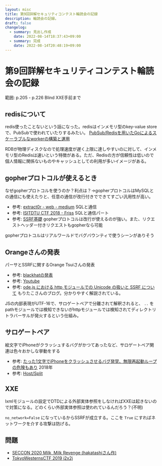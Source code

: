 ```yaml
---
layout: misc
title: 第9回詳解セキュリティコンテスト輪読会の記録
description: 輪読会の記録。
draft: false
changelog:
  - summary: 見出し作成
    date: 2022-08-14T18:37:43+09:00
  - summary: 完成
    date: 2022-08-14T20:48:19+09:00
---
```


# 第9回詳解セキュリティコンテスト輪読会の記録

範囲: p.205 - p.226 Blind XXE手前まで

## redisについて

redis使ったことないという話になった。redisはインメモリ型のkey-value storeで、PubSubで使われていたりするみたい。 [PubSub/Redisを用いたGoによるスケーラブルなworkerの構築と運用](https://engineering.mercari.com/blog/entry/20211216-09550a386d/)

RDBが物理ディスクなので処理速度が遅く上限に達しやすいのに対して、インメモリ型のRedisは速いという特徴がある。ただ、Redisの方が信頼性は低いので個人情報に関係ないものやキャッシュとしての利用が多いイメージがある。

## gopherプロトコルが使えるとき

なぜgopherプロトコルを使うのか？利点は？→gopherプロトコルはMySQLとの通信にも使えたりと、任意の通信が改行付きでできてすごい汎用性が高い。

- 参考: [extract0r - web - medium](https://ctftime.org/writeup/8525) SQLと通信
- 参考: [ISITDTU CTF 2018 - Friss](https://graneed.hatenablog.com/entry/2018/07/29/043001) SQLと通信パート
- 参考: [SSRF基礎](https://speakerdeck.com/hasegawayosuke/ssrfji-chu?slide=16) gopherプロトコルは改行が使えるのが強い。また、リクエストヘッダー付きリクエストもgopherなら可能

gopherプロトコルはリアルワールドでバグバウンティで使うシーンがありそう

## Orangeさんの発表

パーサとSSRFに関するOrange Tsuiさんの発表

- 参考: [blackhatの発表](https://www.blackhat.com/docs/us-17/thursday/us-17-Tsai-A-New-Era-Of-SSRF-Exploiting-URL-Parser-In-Trending-Programming-Languages.pdf)
- 参考: [Youtube](https://www.youtube.com/watch?v=R9pJ2YCXoJQ)
- 参考: [ode.js における http モジュールでの Unicode の扱いと SSRF について](https://blog.ssrf.in/post/nodejs-unicode-encoding-and-ssrf/) もりたこさんのブログ。分かりやすく解説されている。

JSの内部表現がUTF-16で、サロゲートペアで分離されて解釈されると、 `..` をpathモジュールでは検知できないがhttpモジュールでは検知されてディレクトリトラバーサルが発火するという仕組み。

## サロゲートペア

絵文字でiPhoneがクラッシュするバグがかつてあったなど、サロゲートペア関連は色々おかしな挙動をする

- 参考: [たった1文字でiPhoneをクラッシュさせるバグ発覚、無限再起動ループの危険もあり](https://gigazine.net/news/20180216-iphone-crush-letter/) 2018年
- 参考: [Host/Split](https://i.blackhat.com/USA-19/Thursday/us-19-Birch-HostSplit-Exploitable-Antipatterns-In-Unicode-Normalization-wp.pdf)

## XXE

lxmlモジュールの設定でDTDによる外部実体参照をしなければXXEは起きないので対策になる。どのくらい外部実体参照は使われているんだろう？(不明)

`no_network=False` になっているからSSRFが成立する。ここを `True` にすればネットワークを介する攻撃は防げる。

## 問題

- [SECCON 2020 Milk, Milk Revenge (hakatashiさん作)](https://tech.kusuwada.com/entry/2020/11/02/061455#section3)
- [TokyoWesternsCTF 2019 j2x2j](https://st98.github.io/diary/posts/2019-09-14-tokyowesterns-ctf-5th-2019.html#j2x2j-web-59)
